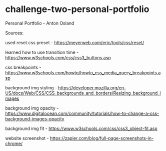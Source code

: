 # challenge-two-personal-portfolio
Personal Portfolio - Anton Osland


Sources:

used reset.css preset - https://meyerweb.com/eric/tools/css/reset/

learned how to use transition time - https://www.w3schools.com/css/css3_buttons.asp

css breakpoints - https://www.w3schools.com/howto/howto_css_media_query_breakpoints.asp

background img styling - https://developer.mozilla.org/en-US/docs/Web/CSS/CSS_backgrounds_and_borders/Resizing_background_images

background img opacity - https://www.digitalocean.com/community/tutorials/how-to-change-a-css-background-images-opacity

background img fit - https://www.w3schools.com/css/css3_object-fit.asp

website screenshot - https://zapier.com/blog/full-page-screenshots-in-chrome/

